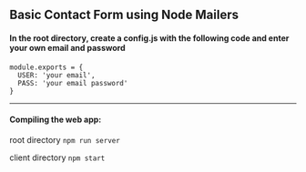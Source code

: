 ## Basic Contact Form using Node Mailers


#### In the root directory, create a config.js with the following code and enter your own email and password
```
module.exports = {
  USER: 'your email',
  PASS: 'your email password'
}
```
---

#### Compiling the web app:
root directory
```npm run server```

client directory
```npm start```
